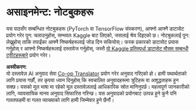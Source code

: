 <!--
CO_OP_TRANSLATOR_METADATA:
{
  "original_hash": "47f7d3c6a5373543e051e4d1140ce898",
  "translation_date": "2025-08-26T08:13:13+00:00",
  "source_file": "lessons/5-NLP/16-RNN/assignment.md",
  "language_code": "ne"
}
-->
# असाइनमेन्ट: नोटबुकहरू

यस पाठसँग सम्बन्धित नोटबुकहरू (PyTorch वा TensorFlow संस्करण), आफ्नो आफ्नै डाटासेट प्रयोग गरेर पुन: चलाउनुहोस्, सम्भवतः Kaggle बाट लिएको, जसलाई श्रेय दिइएको छ। नोटबुकलाई पुन: लेख्नुहोस् ताकि तपाईंका आफ्नै निष्कर्षहरूलाई जोड दिन सकियोस्। फरक प्रकारको डाटासेट प्रयास गर्नुहोस् र आफ्नो निष्कर्षहरूलाई दस्तावेज गर्नुहोस्, जस्तै [यो Kaggle प्रतिस्पर्धा डाटासेट मौसम सम्बन्धी ट्वीटहरूबारे](https://www.kaggle.com/competitions/crowdflower-weather-twitter/data?select=train.csv) प्रयोग गरेर।

**अस्वीकरण**:  
यो दस्तावेज़ AI अनुवाद सेवा [Co-op Translator](https://github.com/Azure/co-op-translator) प्रयोग गरेर अनुवाद गरिएको हो। हामी यथार्थताको लागि प्रयास गर्छौं, तर कृपया ध्यान दिनुहोस् कि स्वचालित अनुवादहरूमा त्रुटिहरू वा अशुद्धताहरू हुन सक्छ। यसको मूल भाषा मा रहेको मूल दस्तावेज़लाई आधिकारिक स्रोत मानिनुपर्छ। महत्वपूर्ण जानकारीको लागि, व्यावसायिक मानव अनुवाद सिफारिस गरिन्छ। यस अनुवादको प्रयोगबाट उत्पन्न हुने कुनै पनि गलतफहमी वा गलत व्याख्याको लागि हामी जिम्मेवार हुने छैनौं।